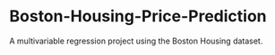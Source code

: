 # Boston-Housing-Price-Prediction
A multivariable regression project using the Boston Housing dataset.
